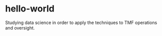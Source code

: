 # hello-world

Studying data science in order to apply the techniques to TMF operations and oversight.
